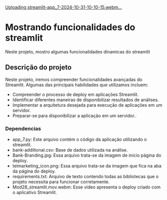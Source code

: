 
[Uploading streamlit-app_7-2024-10-31-10-10-15.webm…]()

# Mostrando funcionalidades do streamlit
Neste projeto, mostro algumas funcionalidades dinamicas do streamlit 

## Descrição do projeto
Neste projeto, iremos compreender funcionalidades avançadas do Streamlit. Algumas das principais habilidades que utilizamos incluem:

- Compreender o processo de deploy em aplicações Streamlit.
- Identificar diferentes maneiras de disponibilizar resultados de análises.
- Implementar a arquitetura desejada para execução de aplicações em um servidor.
- Preparar-se para disponibilizar a aplicação em um servidor..

### Dependencias

- app_7.py: Este arquivo contém o código da aplicação utilizando o streamlit.
- bank-additional.csv: Base de dados utilizada na análise.
- Bank-Branding.jpg: Essa arquivo trata-se da imagem de inicio página do deploy.
- telmarketing_icon.png: Essa arquivo trata-se da imagem que fica na aba da página do deploy.
- requirements.txt: Arquivo de texto contendo todas as bibliotecas que o projeto necessita para funcionar corretamente.
- Mod28_streamlit.mov.webm: Esse vídeo apresenta o deploy criado com o aplicativo Streamlit.

